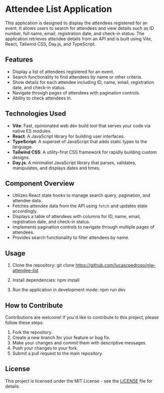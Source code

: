 # Attendee List Application

This application is designed to display the attendees registered for an event. It allows users to search for attendees and view details such as ID number, full name, email, registration date, and check-in status. The application retrieves attendee details from an API and is built using Vite, React, Tailwind CSS, Day.js, and TypeScript.

## Features

- Display a list of attendees registered for an event.
- Search functionality to find attendees by name or other criteria.
- Show details for each attendee including ID, name, email, registration date, and check-in status.
- Navigate through pages of attendees with pagination controls.
- Ability to check attendees in.

## Technologies Used

- **Vite**: Fast, opinionated web dev build tool that serves your code via native ES modules.
- **React**: A JavaScript library for building user interfaces.
- **TypeScript**: A superset of JavaScript that adds static types to the language.
- **Tailwind CSS**: A utility-first CSS framework for rapidly building custom designs.
- **Day.js**: A minimalist JavaScript library that parses, validates, manipulates, and displays dates and times.

## Component Overview

- Utilizes React state hooks to manage search query, pagination, and attendee data.
- Fetches attendee data from the API using `fetch` and updates state accordingly.
- Displays a table of attendees with columns for ID, name, email, registration date, and check-in status.
- Implements pagination controls to navigate through multiple pages of attendees.
- Provides search functionality to filter attendees by name.

## Usage

1. Clone the repository:
   git clone https://github.com/lucascpedroso/nlw-attendee-list

2. Install dependencies:
    npm install

3.  Run the application in development mode:
    npm run dev

## How to Contribute

Contributions are welcome! If you'd like to contribute to this project, please follow these steps:

1. Fork the repository.
2. Create a new branch for your feature or bug fix.
3. Make your changes and commit them with descriptive messages.
4. Push your changes to your fork.
5. Submit a pull request to the main repository.

## License

This project is licensed under the MIT License - see the [LICENSE](LICENSE) file for details.
